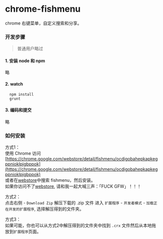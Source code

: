 chrome-fishmenu
===============

chrome 右键菜单，自定义搜索和分享。

### 开发步骤
> 普通用户略过

#### 1. 安装 node 和 npm
略
#### 2. watch
```
  npm install  
  grunt
```
#### 3. 编码和提交
略

### 如何安装
方式1：  
使用 Chrome 访问[https://chrome.google.com/webstore/detail/fishmenu/ocdigobahepkapkegppnioklpjgbppok](https://chrome.google.com/webstore/detail/fishmenu/ocdigobahepkapkegppnioklpjgbppok)   
或者在[webstore](https://chrome.google.com/webstore)中搜索 fishmenu，然后安装。   
如果你访问不了[webstore](https://chrome.google.com/webstore), 请和我一起大喊三声：「FUCK GFW」！！！

方式2：  
点击右侧 - `Download Zip`
解压下载的 .zip 文件
进入 `扩展程序` - `开发者模式` - `加载正在开发的扩展程序`, 选择解压得到的文件夹。

方式3：  
如果可能，你也可以从方式2中解压得到的文件夹中找到 `.crx` 文件然后从本地拖放到`扩展程序`页面。